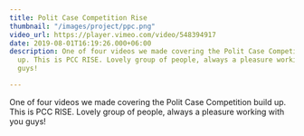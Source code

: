 ```yaml
---
title: Polit Case Competition Rise
thumbnail: "/images/project/ppc.png"
video_url: https://player.vimeo.com/video/548394917
date: 2019-08-01T16:19:26.000+06:00
description: One of four videos we made covering the Polit Case Competition build
  up. This is PCC RISE. Lovely group of people, always a pleasure working with you
  guys!

---
```

One of four videos we made covering the Polit Case Competition build up. This is PCC RISE. Lovely group of people, always a pleasure working with you guys!
